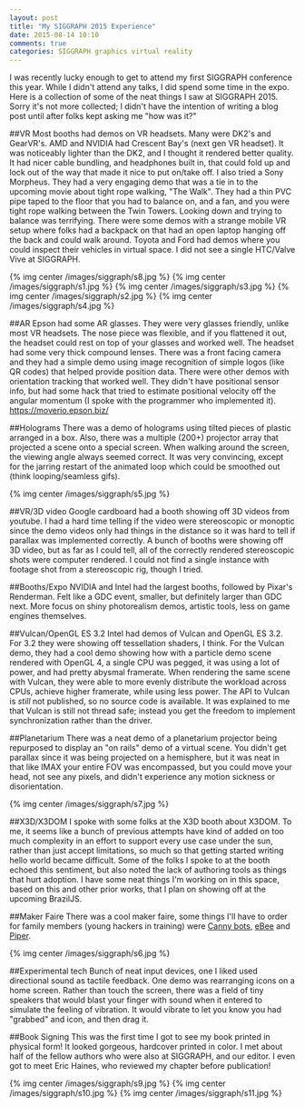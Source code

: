 ```yaml
---
layout: post
title: "My SIGGRAPH 2015 Experience"
date: 2015-08-14 10:10
comments: true
categories: SIGGRAPH graphics virtual reality
---
```

I was recently lucky enough to get to attend my first SIGGRAPH conference this
year.  While I didn't attend any talks, I did spend some time in the expo. Here
is a collection of some of the neat things I saw at SIGGRAPH 2015.  Sorry it's
not more collected; I didn't have the intention of writing a blog post until
after folks kept asking me "how was it?"

##VR
Most booths had demos on VR headsets.  Many were DK2's and GearVR's.  AMD and
NVIDIA had Crescent Bay's (next gen VR headset).  It was noticeably lighter than
the DK2, and I thought it rendered better quality.  It had nicer cable bundling,
and
headphones built in, that could fold up and lock out of the way that made it
nice to put on/take off.  I also tried a Sony Morpheus.  They had a very
engaging demo that was a tie in to the upcoming movie about tight rope walking,
"The Walk".  They had a thin PVC pipe taped to the floor that you had to
balance on, and a fan, and you were tight rope walking between the Twin Towers.
Looking down and trying to balance was terrifying.  There were some demos with
a strange mobile VR setup where folks had a backpack on that had an open laptop
hanging off the back and could walk around.  Toyota and Ford had demos where you
could inspect their vehicles in virtual space.  I did not see a single HTC/Valve
Vive at SIGGRAPH.

{% img center /images/siggraph/s8.jpg %}
{% img center /images/siggraph/s1.jpg %}
{% img center /images/siggraph/s3.jpg %}
{% img center /images/siggraph/s2.jpg %}
{% img center /images/siggraph/s4.jpg %}

##AR
Epson had some AR glasses. They were very glasses friendly, unlike most VR
headsets.  The nose piece was flexible, and if you flattened it out, the headset
could rest on top of your glasses and worked well.  The headset had some very
thick compound lenses.  There was a front facing camera and they had a simple
demo using image recognition of simple logos (like QR codes) that helped provide
position data.  There were other demos with orientation tracking that worked
well.  They didn't have positional sensor info, but had some hack that tried to
estimate positional velocity off the angular momentum (I spoke with the
programmer who implemented it).  https://moverio.epson.biz/

##Holograms
There was a demo of holograms using tilted pieces of plastic arranged in a box.
Also, there was a multiple (200+) projector array that projected a scene onto a
special screen.  When walking around the screen, the viewing angle always seemed
correct.  It was very convincing, except for the jarring restart of the animated
loop which could be smoothed out (think looping/seamless gifs).

{% img center /images/siggraph/s5.jpg %}

##VR/3D video
Google cardboard had a booth showing off 3D videos from youtube.  I had a hard
time telling if the video were stereoscopic or monoptic since the demo videos
only had things in the distance so it was hard to tell if parallax was
implemented correctly.  A bunch of booths were showing off 3D video, but as far
as I could tell, all of the correctly rendered stereoscopic shots were computer
rendered.  I could not find a single instance with footage shot from a
stereoscopic rig, though I tried.

##Booths/Expo
NVIDIA and Intel had the largest booths, followed by Pixar's Renderman.  Felt
like a GDC event, smaller, but definitely larger than GDC next.  More focus on
shiny photorealism demos, artistic tools, less on game engines themselves.

##Vulcan/OpenGL ES 3.2
Intel had demos of Vulcan and OpenGL ES 3.2.  For 3.2 they were showing off
tessellation shaders, I think.  For the Vulcan demo, they had a cool demo showing
how with
a particle demo scene rendered with OpenGL 4, a single CPU was pegged, it was
using a lot of power, and had pretty abysmal framerate.  When rendering the same
scene with Vulcan, they were able to more evenly distribute the workload across
CPUs, achieve higher framerate, while using less power.  The API to Vulcan is
_still_ not published, so no source code is available. It was explained to me
that Vulcan is still not thread safe; instead you get the freedom to implement
synchronization rather than the driver.

##Planetarium
There was a neat demo of a planetarium projector being repurposed to display
an "on rails" demo of a virtual scene.  You didn't get parallax since it was
being projected on a hemisphere, but it was neat in that like IMAX your entire
FOV was encompassed, but you could move your head, not see any pixels, and
didn't experience any motion sickness or disorientation.

{% img center /images/siggraph/s7.jpg %}

##X3D/X3DOM
I spoke with some folks at the X3D booth about X3DOM.  To me, it seems like a
bunch of previous attempts have kind of added on too much complexity in an
effort to support every use case under the sun, rather than just accept
limitations, so much so that getting started writing hello world became
difficult.  Some of the folks I spoke to at the booth echoed this sentiment, but
also noted the lack of authoring tools as things that hurt adoption.  I have
some neat things I'm working on in this space, based on this and other prior
works, that I plan on showing off at the upcoming BrazilJS.

##Maker Faire
There was a cool maker faire, some things I'll have to order for family members
(young hackers in training) were [Canny bots](http://cannybots.com/),
[eBee](http://ebeeproject.net/) and [Piper](http://www.withpiper.com/).

{% img center /images/siggraph/s6.jpg %}

##Experimental tech
Bunch of neat input devices, one I liked used directional sound as tactile
feedback.  One demo was rearranging icons on a home screen.  Rather than touch
the screen, there was a field of tiny speakers that would blast your finger with
sound when it entered to simulate the feeling of vibration. It would vibrate
to let you know you had "grabbed" and icon, and then drag it.

##Book Signing
This was the first time I got to see my book printed in physical form!  It
looked gorgeous, hardcover printed in color.  I met about half of the fellow
authors who were also at SIGGRAPH, and our editor.  I even got to meet Eric
Haines, who reviewed my chapter before publication!

{% img center /images/siggraph/s9.jpg %}
{% img center /images/siggraph/s10.jpg %}
{% img center /images/siggraph/s11.jpg %}

